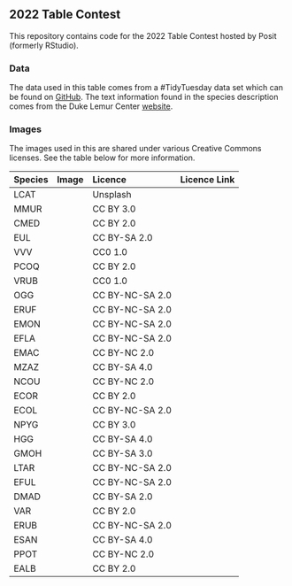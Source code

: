## 2022 Table Contest

This repository contains code for the 2022 Table Contest hosted by Posit
(formerly RStudio).

### Data

The data used in this table comes from a \#TidyTuesday data set which
can be found on
[GitHub](https://github.com/rfordatascience/tidytuesday/blob/master/data/2021/2021-08-24/readme.md).
The text information found in the species description comes from the
Duke Lemur Center
[website](https://lemur.duke.edu/discover/meet-the-lemurs/aye-aye/).

### Images

The images used in this are shared under various Creative Commons
licenses. See the table below for more information.

<table>
<thead>
<tr>
<th style="text-align:left;">
Species
</th>
<th style="text-align:left;">
Image
</th>
<th style="text-align:left;">
Licence
</th>
<th style="text-align:left;">
Licence Link
</th>
</tr>
</thead>
<tbody>
<tr>
<td style="text-align:left;">
LCAT
</td>
<td style="text-align:left;">
<https://unsplash.com/photos/8H_UVyySKr4>
</td>
<td style="text-align:left;">
Unsplash
</td>
<td style="text-align:left;">
<https://unsplash.com/license>
</td>
</tr>
<tr>
<td style="text-align:left;">
MMUR
</td>
<td style="text-align:left;">
<https://commons.wikimedia.org/wiki/File:Gray_Mouse_Lemur_1_edit.JPG>
</td>
<td style="text-align:left;">
CC BY 3.0
</td>
<td style="text-align:left;">
<https://creativecommons.org/licenses/by/3.0/>
</td>
</tr>
<tr>
<td style="text-align:left;">
CMED
</td>
<td style="text-align:left;">
<https://www.flickr.com/photos/42244964@N03/4337920875>
</td>
<td style="text-align:left;">
CC BY 2.0
</td>
<td style="text-align:left;">
<https://creativecommons.org/licenses/by/2.0/>
</td>
</tr>
<tr>
<td style="text-align:left;">
EUL
</td>
<td style="text-align:left;">
<https://commons.wikimedia.org/wiki/File:Brown_Lemur_in_Berenty.jpg>
</td>
<td style="text-align:left;">
CC BY-SA 2.0
</td>
<td style="text-align:left;">
<https://creativecommons.org/licenses/by-sa/2.0/>
</td>
</tr>
<tr>
<td style="text-align:left;">
VVV
</td>
<td style="text-align:left;">
<https://www.flickr.com/photos/mathiasappel/24894454540>
</td>
<td style="text-align:left;">
CC0 1.0
</td>
<td style="text-align:left;">
<https://creativecommons.org/publicdomain/zero/1.0/>
</td>
</tr>
<tr>
<td style="text-align:left;">
PCOQ
</td>
<td style="text-align:left;">
<https://www.flickr.com/photos/42244964@N03/3899501365>
</td>
<td style="text-align:left;">
CC BY 2.0
</td>
<td style="text-align:left;">
<https://creativecommons.org/licenses/by/2.0/>
</td>
</tr>
<tr>
<td style="text-align:left;">
VRUB
</td>
<td style="text-align:left;">
<https://www.flickr.com/photos/mathiasappel/25554047270>
</td>
<td style="text-align:left;">
CC0 1.0
</td>
<td style="text-align:left;">
<https://creativecommons.org/publicdomain/zero/1.0/>
</td>
</tr>
<tr>
<td style="text-align:left;">
OGG
</td>
<td style="text-align:left;">
<https://www.flickr.com/photos/rainbirder/8675357317>
</td>
<td style="text-align:left;">
CC BY-NC-SA 2.0
</td>
<td style="text-align:left;">
<https://creativecommons.org/licenses/by-nc-sa/2.0/>
</td>
</tr>
<tr>
<td style="text-align:left;">
ERUF
</td>
<td style="text-align:left;">
<https://www.flickr.com/photos/33037982@N04/3453467598>
</td>
<td style="text-align:left;">
CC BY-NC-SA 2.0
</td>
<td style="text-align:left;">
<https://creativecommons.org/licenses/by-nc-sa/2.0/>
</td>
</tr>
<tr>
<td style="text-align:left;">
EMON
</td>
<td style="text-align:left;">
<https://www.flickr.com/photos/nordelch/41988977354>
</td>
<td style="text-align:left;">
CC BY-NC-SA 2.0
</td>
<td style="text-align:left;">
<https://creativecommons.org/licenses/by-nc-sa/2.0/>
</td>
</tr>
<tr>
<td style="text-align:left;">
EFLA
</td>
<td style="text-align:left;">
<https://commons.wikimedia.org/wiki/File:Blue_eyed_black_lemur_by_Bruce_McAdam.jpg>
</td>
<td style="text-align:left;">
CC BY-NC-SA 2.0
</td>
<td style="text-align:left;">
<https://creativecommons.org/licenses/by-nc-sa/2.0/>
</td>
</tr>
<tr>
<td style="text-align:left;">
EMAC
</td>
<td style="text-align:left;">
<https://www.flickr.com/photos/hellie55/10327286264>
</td>
<td style="text-align:left;">
CC BY-NC 2.0
</td>
<td style="text-align:left;">
<https://creativecommons.org/licenses/by-nc/2.0/>
</td>
</tr>
<tr>
<td style="text-align:left;">
MZAZ
</td>
<td style="text-align:left;">
<https://commons.wikimedia.org/wiki/File:Mirza_zaza_Madagascar_April_2006.jpg>
</td>
<td style="text-align:left;">
CC BY-SA 4.0
</td>
<td style="text-align:left;">
<https://creativecommons.org/licenses/by-sa/4.0/>
</td>
</tr>
<tr>
<td style="text-align:left;">
NCOU
</td>
<td style="text-align:left;">
<https://www.flickr.com/photos/wcdumonts/11592374646>
</td>
<td style="text-align:left;">
CC BY-NC 2.0
</td>
<td style="text-align:left;">
<https://creativecommons.org/licenses/by-nc/2.0/>
</td>
</tr>
<tr>
<td style="text-align:left;">
ECOR
</td>
<td style="text-align:left;">
<https://www.flickr.com/photos/100915417@N07/49980423992>
</td>
<td style="text-align:left;">
CC BY 2.0
</td>
<td style="text-align:left;">
<https://creativecommons.org/licenses/by/2.0/>
</td>
</tr>
<tr>
<td style="text-align:left;">
ECOL
</td>
<td style="text-align:left;">
<https://www.flickr.com/photos/joshbousel/2622755480>
</td>
<td style="text-align:left;">
CC BY-NC-SA 2.0
</td>
<td style="text-align:left;">
<https://creativecommons.org/licenses/by-nc-sa/2.0/>
</td>
</tr>
<tr>
<td style="text-align:left;">
NPYG
</td>
<td style="text-align:left;">
<https://commons.wikimedia.org/wiki/File:Nycticebus_pygmaeus_002.jpg>
</td>
<td style="text-align:left;">
CC BY 3.0
</td>
<td style="text-align:left;">
<https://creativecommons.org/licenses/by/3.0/>
</td>
</tr>
<tr>
<td style="text-align:left;">
HGG
</td>
<td style="text-align:left;">
<https://commons.wikimedia.org/wiki/File:Grey_bamboo_lemur_(Hapalemur_griseus_griseus)_head.jpg>
</td>
<td style="text-align:left;">
CC BY-SA 4.0
</td>
<td style="text-align:left;">
<https://creativecommons.org/licenses/by-sa/4.0/>
</td>
</tr>
<tr>
<td style="text-align:left;">
GMOH
</td>
<td style="text-align:left;">
<https://commons.wikimedia.org/wiki/File:Bushbabies.JPG>
</td>
<td style="text-align:left;">
CC BY-SA 3.0
</td>
<td style="text-align:left;">
<https://creativecommons.org/licenses/by-sa/3.0/>
</td>
</tr>
<tr>
<td style="text-align:left;">
LTAR
</td>
<td style="text-align:left;">
<https://www.flickr.com/photos/joachim_s_mueller/5779415625>
</td>
<td style="text-align:left;">
CC BY-NC-SA 2.0
</td>
<td style="text-align:left;">
<https://creativecommons.org/licenses/by-nc-sa/2.0/>
</td>
</tr>
<tr>
<td style="text-align:left;">
EFUL
</td>
<td style="text-align:left;">
<https://www.flickr.com/photos/balidave/49098320453/>
</td>
<td style="text-align:left;">
CC BY-NC-SA 2.0
</td>
<td style="text-align:left;">
<https://creativecommons.org/licenses/by-nc-sa/2.0/>
</td>
</tr>
<tr>
<td style="text-align:left;">
DMAD
</td>
<td style="text-align:left;">
<https://www.flickr.com/photos/oregonstateuniversity/29256433783>
</td>
<td style="text-align:left;">
CC BY-SA 2.0
</td>
<td style="text-align:left;">
<https://creativecommons.org/licenses/by-sa/2.0/>
</td>
</tr>
<tr>
<td style="text-align:left;">
VAR
</td>
<td style="text-align:left;">
<https://commons.wikimedia.org/wiki/File:Red_Ruffed_Lemur_Black_and_white_Ruffed_Lemur.jpg>
</td>
<td style="text-align:left;">
CC BY 2.0
</td>
<td style="text-align:left;">
<https://creativecommons.org/licenses/by/2.0/>
</td>
</tr>
<tr>
<td style="text-align:left;">
ERUB
</td>
<td style="text-align:left;">
<https://www.flickr.com/photos/sshb/4242044647>
</td>
<td style="text-align:left;">
CC BY-NC-SA 2.0
</td>
<td style="text-align:left;">
<https://creativecommons.org/licenses/by-nc-sa/2.0/>
</td>
</tr>
<tr>
<td style="text-align:left;">
ESAN
</td>
<td style="text-align:left;">
<https://commons.wikimedia.org/wiki/File:Sanford%27s_brown_lemur_(Eulemur_sanfordi)_male.jpg>
</td>
<td style="text-align:left;">
CC BY-SA 4.0
</td>
<td style="text-align:left;">
<https://creativecommons.org/licenses/by-sa/4.0/>
</td>
</tr>
<tr>
<td style="text-align:left;">
PPOT
</td>
<td style="text-align:left;">
<https://www.flickr.com/photos/nikborrow/31307385633>
</td>
<td style="text-align:left;">
CC BY-NC 2.0
</td>
<td style="text-align:left;">
<https://creativecommons.org/licenses/by-nc/2.0/>
</td>
</tr>
<tr>
<td style="text-align:left;">
EALB
</td>
<td style="text-align:left;">
<https://www.flickr.com/photos/42244964@N03/4022352291>
</td>
<td style="text-align:left;">
CC BY 2.0
</td>
<td style="text-align:left;">
<https://creativecommons.org/licenses/by/2.0/>
</td>
</tr>
</tbody>
</table>
